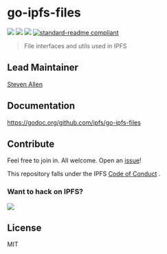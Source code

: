 # go-ipfs-files

[![](https://img.shields.io/badge/made%20by-Protocol%20Labs-blue.svg?style=flat-square)](http://ipn.io)
[![](https://img.shields.io/badge/project-IPFS-blue.svg?style=flat-square)](http://ipfs.io/)
[![](https://img.shields.io/badge/freenode-%23ipfs-blue.svg?style=flat-square)](http://webchat.freenode.net/?channels=%23ipfs)
[![standard-readme compliant](https://img.shields.io/badge/standard--readme-OK-green.svg?style=flat-square)](https://github.com/RichardLitt/standard-readme)

> File interfaces and utils used in IPFS

## Lead Maintainer

[Steven Allen](https://github.com/Stebalien)

## Documentation

https://godoc.org/github.com/ipfs/go-ipfs-files

## Contribute

Feel free to join in. All welcome. Open an [issue](https://github.com/ipfs/go-ipfs-files/issues)!

This repository falls under the IPFS [Code of Conduct](https://github.com/ipfs/community/blob/master/code-of-conduct.md)
.

### Want to hack on IPFS?

[![](https://cdn.rawgit.com/jbenet/contribute-ipfs-gif/master/img/contribute.gif)](https://github.com/ipfs/community/blob/master/contributing.md)

## License

MIT

